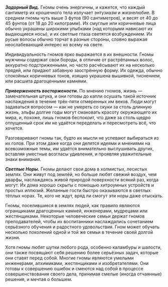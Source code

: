 **_Задорный Вид._** Гномы очень энергичны, и кажется, что каждый сантиметр их крошечного тела излучает энтузиазм и жизнелюбие. В среднем гномы чуть выше 3 футов (90 сантиметров), и весят от 40 до 45 фунтов (от 18 до 20 килограмм). Их смуглые или коричневые лица обычно украшены широкими улыбками (над которыми нависают их выдающиеся носы), и их светлые глаза светятся возбуждением. Их русые волосы обычно торчат в разные стороны, словно выражая неослабевающий интерес ко всему на свете.

Индивидуальность гномов ярко выражается в их внешности. Гномы мужчины содержат свои бороды, в отличие от растрёпанных волос, аккуратно подстриженными, но часто расчёсывают их на несколько прядей, или придают забавную заострённую форму. Их одежда, обычно спокойных коричневых тонов, изящно украшена вышивкой, тиснением, или расшита драгоценными камнями.

**_Приверженость восторжености._** По мнению гномов, жизнь — замечательная штука, и они готовы до капли осушать такой источник наслаждения в течение трёх-пяти отмеренных им веков. Люди могут задаваться вопросом — как не умереть со скуки за столь длинную жизнь, эльфы долгие годы могут смаковать красоту окружающего их мира, и, похоже, лишь гномов беспокоит, что даже за столь щедро отпущенный срок им не удаётся переделать и пересмотреть всё, что хочется.

Разговаривают гномы так, будто их мысли не успевают выбираться из их голов. При этом даже когда они делятся идеями и мнениями на всевозможные темы, им удаётся внимательно выслушивать других, вставляя уместные возгласы удивления, и проявляя уважительные знаки внимания.

**_Светлые Норы._** Гномы делают свои дома в холмистых, лесистых землях. Они живут под землёй, но больше любят свежий воздух, чем дварфы, наслаждаясь живой природой поверхности всякий раз, когда могут. Их дома хорошо скрыты с помощью хитроумных устройств и простых иллюзий. Желанные гости быстро оказываются в светлых тёплых норах. Те, кого не ждут, вряд ли смогут эти норы даже отыскать.

Гномы, поселившиеся в землях людей, как правило являются огранщиками драгоценных камней, инженерами, мудрецами или жестянщиками. Некоторые человеческие семьи держат гномов преподавателей, чтобы их воспитанники наслаждались сочетанием серьёзного обучения и радостного удовольствия. Гном может обучать несколько поколений одной и той же семьи в течение своей долгой жизни.

Хотя гномы любят шутки любого рода, особенно каламбуры и шалости, они также посвящают себя решению более серьёзных задач, которые они ставят перед собой. Многие гномы являются умелыми инженерами, алхимиками, жестянщиками и изобретателями. Они готовы к совершению ошибок и смеются над собой в процессе совершенствования своего дела, принимая смелые (иногда отчаянные) решения, и мечтая о большем.
